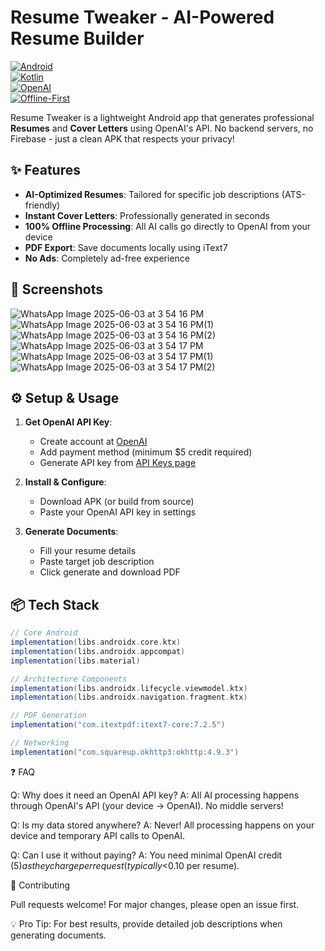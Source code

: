 # Resume Tweaker - AI-Powered Resume Builder  

[![Android](https://img.shields.io/badge/Android-3DDC84?style=for-the-badge&logo=android&logoColor=white)](https://)  
[![Kotlin](https://img.shields.io/badge/Kotlin-0095D5?style=for-the-badge&logo=kotlin&logoColor=white)](https://kotlinlang.org/)  
[![OpenAI](https://img.shields.io/badge/OpenAI-412991?style=for-the-badge&logo=openai&logoColor=white)](https://openai.com/)  
[![Offline-First](https://img.shields.io/badge/Offline-First-green?style=for-the-badge)](https://)

Resume Tweaker is a lightweight Android app that generates professional **Resumes** and **Cover Letters** using OpenAI's API. No backend servers, no Firebase - just a clean APK that respects your privacy!

## ✨ Features  

- **AI-Optimized Resumes**: Tailored for specific job descriptions (ATS-friendly)  
- **Instant Cover Letters**: Professionally generated in seconds  
- **100% Offline Processing**: All AI calls go directly to OpenAI from your device  
- **PDF Export**: Save documents locally using iText7  
- **No Ads**: Completely ad-free experience  

## 📸 Screenshots  

![WhatsApp Image 2025-06-03 at 3 54 16 PM](https://github.com/user-attachments/assets/13b1814e-54bb-489c-a8f2-1480b0c2c760)
![WhatsApp Image 2025-06-03 at 3 54 16 PM(1)](https://github.com/user-attachments/assets/1c499066-dea9-4791-9f66-8fecafbefd3f)
![WhatsApp Image 2025-06-03 at 3 54 16 PM(2)](https://github.com/user-attachments/assets/e790b25d-a164-465a-bf5f-3aa4f641e949)
![WhatsApp Image 2025-06-03 at 3 54 17 PM](https://github.com/user-attachments/assets/65edbde8-63c2-4121-98c6-8334c0af5934)
![WhatsApp Image 2025-06-03 at 3 54 17 PM(1)](https://github.com/user-attachments/assets/7dbe4033-8dfe-4540-b637-a58ab0ad9f00)
![WhatsApp Image 2025-06-03 at 3 54 17 PM(2)](https://github.com/user-attachments/assets/e7720f5a-25a0-4727-a564-67aa59e9cbae)


## ⚙️ Setup & Usage  

1. **Get OpenAI API Key**:
   - Create account at [OpenAI](https://platform.openai.com/)
   - Add payment method (minimum $5 credit required)
   - Generate API key from [API Keys page](https://platform.openai.com/account/api-keys)

2. **Install & Configure**:
   - Download APK (or build from source)
   - Paste your OpenAI API key in settings

3. **Generate Documents**:
   - Fill your resume details
   - Paste target job description
   - Click generate and download PDF

## 📦 Tech Stack  

```gradle
// Core Android
implementation(libs.androidx.core.ktx)
implementation(libs.androidx.appcompat)
implementation(libs.material)

// Architecture Components
implementation(libs.androidx.lifecycle.viewmodel.ktx)
implementation(libs.androidx.navigation.fragment.ktx)

// PDF Generation
implementation("com.itextpdf:itext7-core:7.2.5")

// Networking
implementation("com.squareup.okhttp3:okhttp:4.9.3")
```

❓ FAQ

Q: Why does it need an OpenAI API key?
A: All AI processing happens through OpenAI's API (your device → OpenAI). No middle servers!

Q: Is my data stored anywhere?
A: Never! All processing happens on your device and temporary API calls to OpenAI.

Q: Can I use it without paying?
A: You need minimal OpenAI credit ($5) as they charge per request (typically <$0.10 per resume).

🤝 Contributing

Pull requests welcome! For major changes, please open an issue first.

💡 Pro Tip: For best results, provide detailed job descriptions when generating documents.
